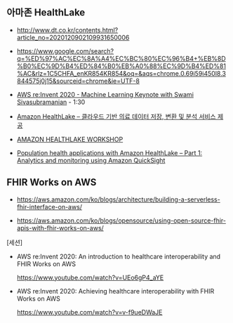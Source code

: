 ## 아마존 HealthLake ##

* http://www.dt.co.kr/contents.html?article_no=2020120902109931650006

* https://www.google.com/search?q=%ED%97%AC%EC%8A%A4%EC%BC%80%EC%96%B4+%EB%8D%B0%EC%9D%B4%ED%84%B0%EB%A0%88%EC%9D%B4%ED%81%AC&rlz=1C5CHFA_enKR854KR854&oq=&aqs=chrome.0.69i59i450l8.3844575j0j15&sourceid=chrome&ie=UTF-8

* [AWS re:Invent 2020 - Machine Learning Keynote with Swami Sivasubramanian](https://www.youtube.com/watch?v=PjDysgCvRqY) - 1:30


* [Amazon HealthLake – 클라우드 기반 의료 데이터 저장, 변환 및 분석 서비스 제공](https://aws.amazon.com/ko/blogs/korea/new-amazon-healthlake-to-store-transform-and-analyze-petabytes-of-health-and-life-sciences-data-in-the-cloud/)

* [AMAZON HEALTHLAKE WORKSHOP](https://amazon-healthlake.workshop.aws/)

* [Population health applications with Amazon HealthLake – Part 1: Analytics and monitoring using Amazon QuickSight](https://aws.amazon.com/ko/blogs/machine-learning/population-health-applications-with-amazon-healthlake-part-1-analytics-and-monitoring-using-amazon-quicksight/)


## FHIR Works on AWS ##

* https://aws.amazon.com/ko/blogs/architecture/building-a-serverless-fhir-interface-on-aws/

* https://aws.amazon.com/ko/blogs/opensource/using-open-source-fhir-apis-with-fhir-works-on-aws/

[세션]

* AWS re:Invent 2020: An introduction to healthcare interoperability and FHIR Works on AWS

  https://www.youtube.com/watch?v=UEo6gP4_aYE

* AWS re:Invent 2020: Achieving healthcare interoperability with FHIR Works on AWS

  https://www.youtube.com/watch?v=v-f9ueDWaJE
